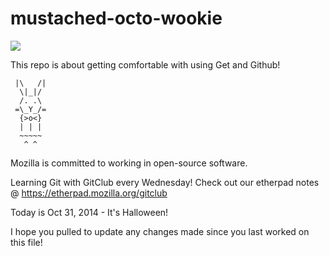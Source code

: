 mustached-octo-wookie
=====================


<img src="http://33.media.tumblr.com/92eeab476bc339913084e7e9d6b068cb/tumblr_nbzjl3vrIC1qc8ofbo1_500.gif">

This repo is about getting comfortable with using Get and Github!

     |\   /|
      \|_|/
      /. .\
     =\_Y_/=
      {>o<}
      | | |
      ~~~~~
       ^ ^


Mozilla is committed to working in open-source software.

Learning Git with GitClub every Wednesday! 
Check out our etherpad notes @ https://etherpad.mozilla.org/gitclub

Today is Oct 31, 2014 - It's Halloween!

I hope you pulled to update any changes made since you last worked on this file!
